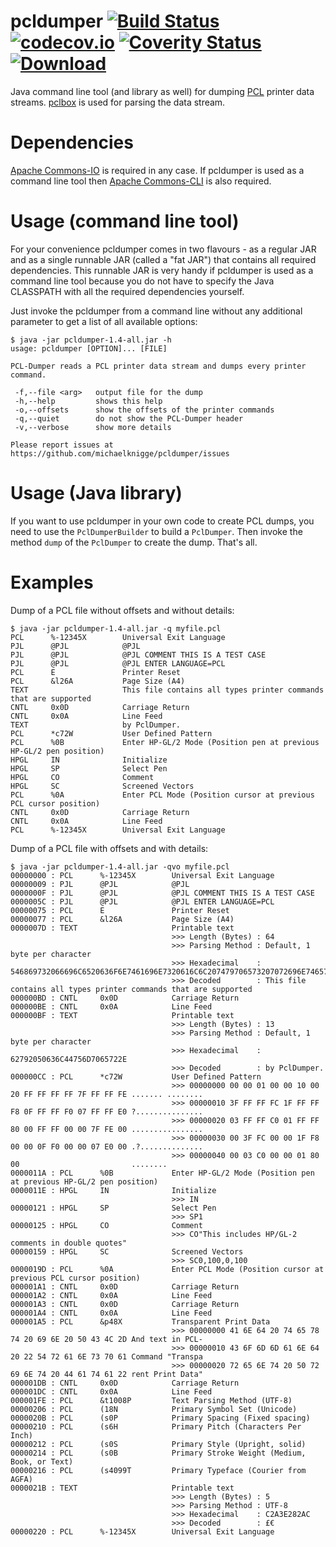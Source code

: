 # pcldumper [![Build Status](https://travis-ci.org/michaelknigge/pcldumper.svg?branch=master)](https://travis-ci.org/michaelknigge/pcldumper) [![codecov.io](https://codecov.io/github/michaelknigge/pcldumper/coverage.svg?branch=master)](https://codecov.io/github/michaelknigge/pcldumper?branch=master) [![Coverity Status](https://scan.coverity.com/projects/11868/badge.svg)](https://scan.coverity.com/projects/11868) [![Download](https://api.bintray.com/packages/michaelknigge/maven/pcldumper/images/download.svg) ](https://bintray.com/michaelknigge/maven/pcldumper/_latestVersion)

Java command line tool (and library as well) for dumping [PCL](https://en.wikipedia.org/wiki/Printer_Command_Language) printer data streams. [pclbox](https://github.com/michaelknigge/pclbox) is used for parsing the data stream.

# Dependencies
[Apache Commons-IO](http://commons.apache.org/proper/commons-io/) is required in any case. If pcldumper is used as a command line tool then [Apache Commons-CLI](http://commons.apache.org/proper/commons-cli/) is also required.

# Usage (command line tool)
For your convenience pcldumper comes in two flavours - as a regular JAR and as a single runnable JAR (called a "fat JAR") that contains all required dependencies. This runnable JAR is very handy if pcldumper is used as a command line tool because you do not have to specify the Java CLASSPATH with all the required dependencies yourself.

Just invoke the pcldumper from a command line without any additional parameter to get a list of all available options:

```
$ java -jar pcldumper-1.4-all.jar -h
usage: pcldumper [OPTION]... [FILE]

PCL-Dumper reads a PCL printer data stream and dumps every printer
command.

 -f,--file <arg>   output file for the dump
 -h,--help         shows this help
 -o,--offsets      show the offsets of the printer commands
 -q,--quiet        do not show the PCL-Dumper header
 -v,--verbose      show more details

Please report issues at https://github.com/michaelknigge/pcldumper/issues
```

# Usage (Java library)
If you want to use pcldumper in your own code to create PCL dumps, you need to use the `PclDumperBuilder` to build a `PclDumper`. Then invoke the method `dump` of the `PclDumper` to create the dump. That's all.

# Examples
Dump of a PCL file without offsets and without details:

```
$ java -jar pcldumper-1.4-all.jar -q myfile.pcl
PCL      %-12345X        Universal Exit Language
PJL      @PJL            @PJL
PJL      @PJL            @PJL COMMENT THIS IS A TEST CASE
PJL      @PJL            @PJL ENTER LANGUAGE=PCL
PCL      E               Printer Reset
PCL      &l26A           Page Size (A4)
TEXT                     This file contains all types printer commands that are supported
CNTL     0x0D            Carriage Return
CNTL     0x0A            Line Feed
TEXT                     by PclDumper.
PCL      *c72W           User Defined Pattern
PCL      %0B             Enter HP-GL/2 Mode (Position pen at previous HP-GL/2 pen position)
HPGL     IN              Initialize
HPGL     SP              Select Pen
HPGL     CO              Comment
HPGL     SC              Screened Vectors
PCL      %0A             Enter PCL Mode (Position cursor at previous PCL cursor position)
CNTL     0x0D            Carriage Return
CNTL     0x0A            Line Feed
PCL      %-12345X        Universal Exit Language
```

Dump of a PCL file with offsets and with details:

```
$ java -jar pcldumper-1.4-all.jar -qvo myfile.pcl
00000000 : PCL      %-12345X        Universal Exit Language
00000009 : PJL      @PJL            @PJL
0000000F : PJL      @PJL            @PJL COMMENT THIS IS A TEST CASE
0000005C : PJL      @PJL            @PJL ENTER LANGUAGE=PCL
00000075 : PCL      E               Printer Reset
00000077 : PCL      &l26A           Page Size (A4)
0000007D : TEXT                     Printable text
                                    >>> Length (Bytes) : 64
                                    >>> Parsing Method : Default, 1 byte per character
                                    >>> Hexadecimal    : 546869732066696C6520636F6E7461696E7320616C6C207479706573207072696E74657220636F6D6D616E647320746861742061726520737570706F72746564
                                    >>> Decoded        : This file contains all types printer commands that are supported
000000BD : CNTL     0x0D            Carriage Return
000000BE : CNTL     0x0A            Line Feed
000000BF : TEXT                     Printable text
                                    >>> Length (Bytes) : 13
                                    >>> Parsing Method : Default, 1 byte per character
                                    >>> Hexadecimal    : 62792050636C44756D7065722E
                                    >>> Decoded        : by PclDumper.
000000CC : PCL      *c72W           User Defined Pattern
                                    >>> 00000000 00 00 01 00 00 10 00 20 FF FF FF FF 7F FF FF FE ....... ........
                                    >>> 00000010 3F FF FF FC 1F FF FF F8 0F FF FF F0 07 FF FF E0 ?...............
                                    >>> 00000020 03 FF FF C0 01 FF FF 80 00 FF FF 00 00 7F FE 00 ................
                                    >>> 00000030 00 3F FC 00 00 1F F8 00 00 0F F0 00 00 07 E0 00 .?..............
                                    >>> 00000040 00 03 C0 00 00 01 80 00                         ........
0000011A : PCL      %0B             Enter HP-GL/2 Mode (Position pen at previous HP-GL/2 pen position)
0000011E : HPGL     IN              Initialize
                                    >>> IN
00000121 : HPGL     SP              Select Pen
                                    >>> SP1
00000125 : HPGL     CO              Comment
                                    >>> CO"This includes HP/GL-2 comments in double quotes"
00000159 : HPGL     SC              Screened Vectors
                                    >>> SC0,100,0,100
0000019D : PCL      %0A             Enter PCL Mode (Position cursor at previous PCL cursor position)
000001A1 : CNTL     0x0D            Carriage Return
000001A2 : CNTL     0x0A            Line Feed
000001A3 : CNTL     0x0D            Carriage Return
000001A4 : CNTL     0x0A            Line Feed
000001A5 : PCL      &p48X           Transparent Print Data
                                    >>> 00000000 41 6E 64 20 74 65 78 74 20 69 6E 20 50 43 4C 2D And text in PCL-
                                    >>> 00000010 43 6F 6D 6D 61 6E 64 20 22 54 72 61 6E 73 70 61 Command "Transpa
                                    >>> 00000020 72 65 6E 74 20 50 72 69 6E 74 20 44 61 74 61 22 rent Print Data"
000001DB : CNTL     0x0D            Carriage Return
000001DC : CNTL     0x0A            Line Feed
000001FE : PCL      &t1008P         Text Parsing Method (UTF-8)
00000206 : PCL      (18N            Primary Symbol Set (Unicode)
0000020B : PCL      (s0P            Primary Spacing (Fixed spacing)
00000210 : PCL      (s6H            Primary Pitch (Characters Per Inch)
00000212 : PCL      (s0S            Primary Style (Upright, solid)
00000214 : PCL      (s0B            Primary Stroke Weight (Medium, Book, or Text)
00000216 : PCL      (s4099T         Primary Typeface (Courier from AGFA)
0000021B : TEXT                     Printable text
                                    >>> Length (Bytes) : 5
                                    >>> Parsing Method : UTF-8
                                    >>> Hexadecimal    : C2A3E282AC
                                    >>> Decoded        : £€
00000220 : PCL      %-12345X        Universal Exit Language
```
